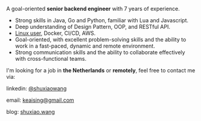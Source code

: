 A goal-oriented **senior backend engineer** with 7 years of experience.

+ Strong skills in Java, Go and Python, familiar with Lua and Javascript.
+ Deep understanding of Design Pattern, OOP, and RESTful API.
+ [Linux user](https://github.com/keaising/dotfile), Docker, CI/CD, AWS.
+ Goal-oriented, with excellent problem-solving skills and the ability to work in a fast-paced, dynamic and remote environment.
+ Strong communication skills and the ability to collaborate effectively with cross-functional teams.

I'm looking for a job in **the Netherlands** or **remotely**, feel free to contact me via:

linkedin: [@shuxiaowang](https://www.linkedin.com/in/shuxiaowang/)

email: [keaising@gmail.com](mailto:keaising@gmail.com)

blog: [shuxiao.wang](https://shuxiao.wang)
